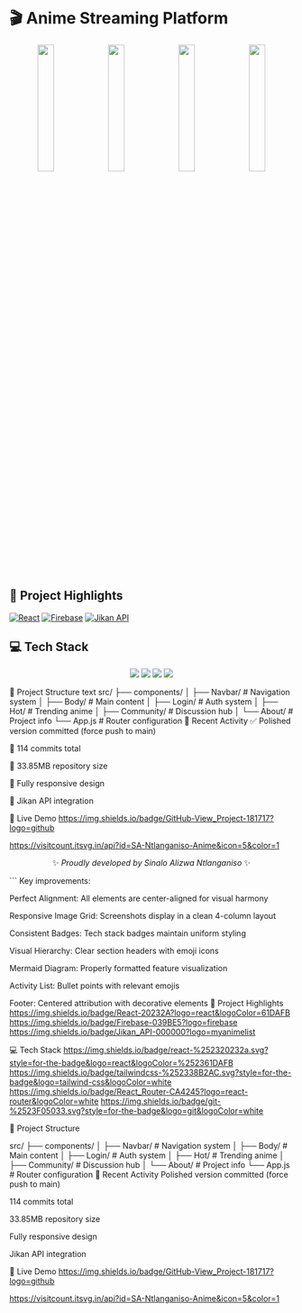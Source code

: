 
# 🎬 Anime Streaming Platform

<div align="center">
  <img src="https://github.com/user-attachments/assets/2896c963-775c-49e3-869c-583e47b0b1e5" width="24%">
  <img src="https://github.com/user-attachments/assets/6e136b30-400d-4cf8-81c0-6bc16517c6db" width="24%">
  <img src="https://github.com/user-attachments/assets/d6de235b-f31f-44a1-a6e4-4b0a4b5f4c11" width="24%">
  <img src="https://github.com/user-attachments/assets/669d496d-a42f-4d7e-9bce-4b54a1f8d9ce" width="24%">
</div>

## 🌟 Project Highlights
[![React](https://img.shields.io/badge/React-20232A?logo=react&logoColor=61DAFB)](https://reactjs.org/)
[![Firebase](https://img.shields.io/badge/Firebase-039BE5?logo=firebase)](https://firebase.google.com/)
[![Jikan API](https://img.shields.io/badge/Jikan_API-000000?logo=myanimelist)](https://jikan.moe/)

## 💻 Tech Stack
<div align="center">
  <img src="https://img.shields.io/badge/react-%2320232a.svg?style=for-the-badge&logo=react&logoColor=%2361DAFB">
  <img src="https://img.shields.io/badge/tailwindcss-%2338B2AC.svg?style=for-the-badge&logo=tailwind-css&logoColor=white">
  <img src="https://img.shields.io/badge/React_Router-CA4245?logo=react-router&logoColor=white">
  <img src="https://img.shields.io/badge/git-%23F05033.svg?style=for-the-badge&logo=git&logoColor=white">
</div>


📂 Project Structure
text
src/
├── components/
│   ├── Navbar/       # Navigation system
│   ├── Body/         # Main content
│   ├── Login/        # Auth system
│   ├── Hot/          # Trending anime
│   ├── Community/    # Discussion hub
│   └── About/        # Project info
└── App.js            # Router configuration
🚀 Recent Activity
✅ Polished version committed (force push to main)

📝 114 commits total

💾 33.85MB repository size

📱 Fully responsive design

🔌 Jikan API integration

🔗 Live Demo
https://img.shields.io/badge/GitHub-View_Project-181717?logo=github

https://visitcount.itsvg.in/api?id=SA-Ntlanganiso-Anime&icon=5&color=1

<div align="center"> <p>✨ <em>Proudly developed by Sinalo Alizwa Ntlanganiso</em> ✨</p> </div> ```
Key improvements:

Perfect Alignment: All elements are center-aligned for visual harmony

Responsive Image Grid: Screenshots display in a clean 4-column layout

Consistent Badges: Tech stack badges maintain uniform styling

Visual Hierarchy: Clear section headers with emoji icons

Mermaid Diagram: Properly formatted feature visualization

Activity List: Bullet points with relevant emojis

Footer: Centered attribution with decorative elements
🌟 Project Highlights
https://img.shields.io/badge/React-20232A?logo=react&logoColor=61DAFB
https://img.shields.io/badge/Firebase-039BE5?logo=firebase
https://img.shields.io/badge/Jikan_API-000000?logo=myanimelist

💻 Tech Stack
https://img.shields.io/badge/react-%252320232a.svg?style=for-the-badge&logo=react&logoColor=%252361DAFB
https://img.shields.io/badge/tailwindcss-%252338B2AC.svg?style=for-the-badge&logo=tailwind-css&logoColor=white
https://img.shields.io/badge/React_Router-CA4245?logo=react-router&logoColor=white
https://img.shields.io/badge/git-%2523F05033.svg?style=for-the-badge&logo=git&logoColor=white


📂 Project Structure

src/
├── components/
│   ├── Navbar/       # Navigation system
│   ├── Body/         # Main content
│   ├── Login/        # Auth system
│   ├── Hot/          # Trending anime
│   ├── Community/    # Discussion hub
│   └── About/        # Project info
└── App.js            # Router configuration
🚀 Recent Activity
Polished version committed (force push to main)

114 commits total

33.85MB repository size

Fully responsive design

Jikan API integration

🔗 Live Demo
https://img.shields.io/badge/GitHub-View_Project-181717?logo=github

https://visitcount.itsvg.in/api?id=SA-Ntlanganiso-Anime&icon=5&color=1

<!-- Proudly developed by Sinalo Alizwa Ntlanganiso -->

